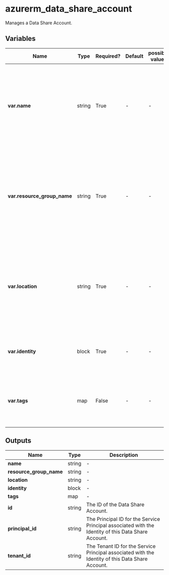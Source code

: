 # azurerm_data_share_account

Manages a Data Share Account.

## Variables

| Name | Type | Required? | Default  | possible values | Description |
| ---- | ---- | --------- | -------- | ----------- | ----------- |
| **var.name** | string | True | -  |  -  | The name which should be used for this Data Share Account. Changing this forces a new Data Share Account to be created. | 
| **var.resource_group_name** | string | True | -  |  -  | The name of the Resource Group where the Data Share Account should exist. Changing this forces a new Data Share Account to be created. | 
| **var.location** | string | True | -  |  -  | The Azure Region where the Data Share Account should exist. Changing this forces a new Data Share Account to be created. | 
| **var.identity** | block | True | -  |  -  | An `identity` block. Changing this forces a new resource to be created. | 
| **var.tags** | map | False | -  |  -  | A mapping of tags which should be assigned to the Data Share Account. | 



## Outputs

| Name | Type | Description |
| ---- | ---- | --------- | 
| **name** | string  | - | 
| **resource_group_name** | string  | - | 
| **location** | string  | - | 
| **identity** | block  | - | 
| **tags** | map  | - | 
| **id** | string  | The ID of the Data Share Account. | 
| **principal_id** | string  | The Principal ID for the Service Principal associated with the Identity of this Data Share Account. | 
| **tenant_id** | string  | The Tenant ID for the Service Principal associated with the Identity of this Data Share Account. | 